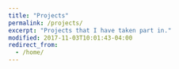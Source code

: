 ```yaml
---
title: "Projects"
permalink: /projects/
excerpt: "Projects that I have taken part in."
modified: 2017-11-03T10:01:43-04:00
redirect_from:
  - /home/
---
```

